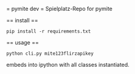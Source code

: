 = pymite dev =
Spielplatz-Repo for pymite

== install ==

    pip install -r requirements.txt

== usage ==

    python cli.py mite123flirzapikey

embeds into ipython with all classes instantiated.
